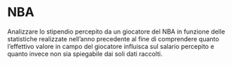 # NBA
Analizzare lo stipendio percepito da un giocatore del NBA in funzione delle statistiche realizzate nell’anno precedente al fine  di comprendere quanto l’effettivo valore in campo del giocatore influisca sul salario percepito e quanto invece non sia  spiegabile dai soli dati raccolti.
